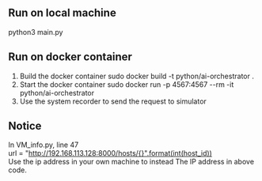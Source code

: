 ## Run on local machine  
python3 main.py

## Run on docker container  
1. Build the docker container
   sudo docker build -t python/ai-orchestrator .  
2. Start the docker container
   sudo docker run -p 4567:4567 --rm -it python/ai-orchestrator  
3. Use the system recorder to send the request to simulator  

## Notice
In VM_info.py, line 47  
url = "http://192.168.113.128:8000/hosts/{}".format(int(host_id))  
Use the ip address in your own machine to instead The IP address in above code.
